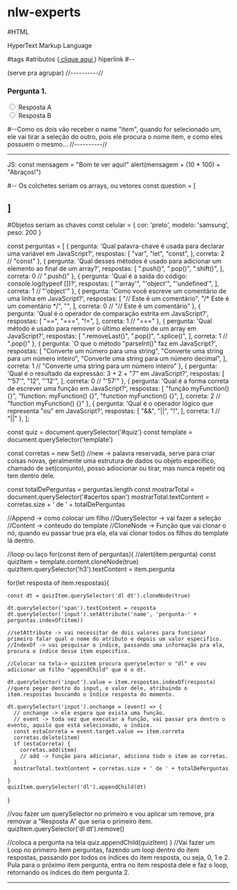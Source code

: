 # nlw-experts
#HTML

HyperText Markup Language

#tags
#atributos (<a href= "Link"> clique aqui </a>) hiperlink
#-- <div>(serve pra agrupar)
//----------//
<div class="quiz-item">
  <h3>  
    Pergunta 1.
  </h3>
  <dl>
    <dt>
      <input type="radio" name="item" value="0">
      <span>
        Resposta A
      </span>
    </dt>
    <dt>
      <input type="radio" name="item" value="1">
      <span>
        Resposta B
      </span>
    </dt>
  </dl>
</div>

#--Como os dois vão receber o name "item", quando for selecionado um, ele vai tirar a seleção do outro, pois ele procura o nome item, e como eles possuem o mesmo...
//----------//




-----------------------------------------
JS:
const mensagem = "Bom te ver aqui!"
alert(mensagem + (10 * 100) + "Abraços!")

#-- Os colchetes seriam os arrays, ou vetores
const question = [
    
]
--
#Objetos seriam as chaves
const celular = {
   cor: 'preto',
   modelo: 'samsung',
   peso: 200
}


const perguntas = [
  {
    pergunta: 'Qual palavra-chave é usada para declarar uma variável em JavaScript?',
    respostas: [
      "var",
      "let",
      "const",
    ],
    correta: 2 // "const"
  },
  {
    pergunta: 'Qual desses métodos é usado para adicionar um elemento ao final de um array?',
    respostas: [
      ".push()",
      ".pop()",
      ".shift()",
    ],
    correta: 0 // ".push()"
  },
  {
    pergunta: 'Qual é a saída do código: console.log(typeof [])?',
    respostas: [
      "'array'",
      "'object'",
      "'undefined'",
    ],
    correta: 1 // "'object'"
  },
  {
    pergunta: 'Como você escreve um comentário de uma linha em JavaScript?',
    respostas: [
      "// Este é um comentário",
      "/* Este é um comentário */",
      "<!-- Este é um comentário -->",
    ],
    correta: 0 // "// Este é um comentário"
  },
  {
    pergunta: 'Qual é o operador de comparação estrita em JavaScript?',
    respostas: [
      "==",
      "===",
      "!=",
    ],
    correta: 1 // "==="
  },
  {
    pergunta: 'Qual método é usado para remover o último elemento de um array em JavaScript?',
    respostas: [
      ".removeLast()",
      ".pop()",
      ".splice()",
    ],
    correta: 1 // ".pop()"
  },
  {
    pergunta: 'O que o método "parseInt()" faz em JavaScript?',
    respostas: [
      "Converte um número para uma string",
      "Converte uma string para um número inteiro",
      "Converte uma string para um número decimal",
    ],
    correta: 1 // "Converte uma string para um número inteiro"
  },
  {
    pergunta: 'Qual é o resultado da expressão: 3 + 2 + "7" em JavaScript?',
    respostas: [
      "'57'",
      "12",
      "'12'",
    ],
    correta: 0 // "'57'"
  },
  {
    pergunta: 'Qual é a forma correta de escrever uma função em JavaScript?',
    respostas: [
      "função myFunction() {}",
      "function: myFunction() {}",
      "function myFunction() {}",
    ],
    correta: 2 // "function myFunction() {}"
  },
  {
    pergunta: 'Qual é o operador lógico que representa "ou" em JavaScript?',
    respostas: [
      "&&",
      "||",
      "!",
    ],
    correta: 1 // "||"
  },
];

const quiz = document.querySelector('#quiz')
const template = document.querySelector('template')

const corretas = new Set()
//new -> palavra reservada, serve para criar coisas novas, geralmente uma estrutura de dados ou objeto específico, chamado de set(conjunto), posso adiocionar ou tirar, mas nunca repetir oq tem dentro dele.

const totalDePerguntas = perguntas.length
const mostrarTotal = document.querySelector('#acertos span')
mostrarTotal.textContent = corretas.size + ' de ' + totalDePerguntas


//Append -> como colocar um filho
//QuerySelector -> vai fazer a seleção
//Content -> conteudo do template
//CloneNode -> Função que vai clonar o nó, quando eu passar true pra ela, ela vai clonar todos os filhos do template lá dentro.

//loop ou laço
for(const item of perguntas){
  //alert(item.pergunta)
  const quizItem = template.content.cloneNode(true)
  quizItem.querySelector('h3').textContent = item.pergunta
   
  for(let resposta of item.respostas){
    
    const dt = quizItem.querySelector('dl dt').cloneNode(true)
    
    dt.querySelector('span').textContent = resposta
    dt.querySelector('input').setAttribute('name', 'pergunta-' + perguntas.indexOf(item))
    
    //setAttribute -> vai necessitar de dois valores para funcionar primeiro falar qual o nome do atributo e depois um valor especifico.
    //IndexOf -> vai pesquisar o índice, passando uma informação pra ela, procura o índice desse item específico.

    //Colocar na tela-> quizitem procura queryselector o "dl" e vou adicionar um filho "appendChild" que é o dt.

    dt.querySelector('input').value = item.respostas.indexOf(resposta)
    //quero pegar dentro do input, o valor dele, atribuindo o item.respostas buscando o índice resposta do momento.

    dt.querySelector('input').onchange = (event) => {
      // onchange -> ele espera que exista uma função.
      // event -> toda vez que executar a função, vai passar pra dentro o evento, aquilo que está selecionado, o índice.
      const estaCorreta = event.target.value == item.correta
      corretas.delete(item)
      if (estaCorreta) {
        corretas.add(item)
        // add -> função para adicionar, adiciona todo o item ao corretas.
      } 
      mostrarTotal.textContent = corretas.size + ' de ' + totalDePerguntas

    }
    quizItem.querySelector('dl').appendChild(dt)
  }
  
  //vou fazer um querySelector no primeiro e vou aplicar um remove, pra removar a "Resposta A" que seria o primeiro item.
  quizItem.querySelector('dl dt').remove()

  //coloca a pergunta na tela
  quiz.appendChild(quizItem)
}
//Vai fazer um Loop no primeiro item perguntas, fazendo um loop dentro do item respostas, passando por todos os índices do item resposta, ou seja, 0, 1 e 2. Pula para o próximo item pergunta, entra no item resposta dele e faz o loop, retornando os índices do item pergunta 2.



-----------------------------------------